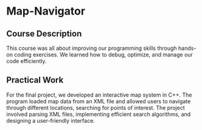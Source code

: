 # Map-Navigator
## Course Description

This course was all about improving our programming skills through hands-on coding exercises. We learned how to debug, optimize, and manage our code efficiently.

## Practical Work

For the final project, we developed an interactive map system in C++. The program loaded map data from an XML file and allowed users to navigate through different locations, searching for points of interest. The project involved parsing XML files, implementing efficient search algorithms, and designing a user-friendly interface.
